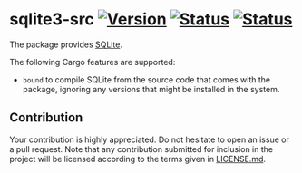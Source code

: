 # sqlite3-src [![Version][version-img]][version-url] [![Status][status1-img]][status1-url] [![Status][status2-img]][status2-url]

The package provides [SQLite][1].

The following Cargo features are supported:

* `bound` to compile SQLite from the source code that comes with the package,
  ignoring any versions that might be installed in the system.

## Contribution

Your contribution is highly appreciated. Do not hesitate to open an issue or a
pull request. Note that any contribution submitted for inclusion in the project
will be licensed according to the terms given in [LICENSE.md](LICENSE.md).

[1]: https://sqlite.org

[status1-img]: https://travis-ci.org/stainless-steel/sqlite3-src.svg?branch=master
[status1-url]: https://travis-ci.org/stainless-steel/sqlite3-src
[status2-img]: https://ci.appveyor.com/api/projects/status/3lm8i5w0cfd636ma?svg=true
[status2-url]: https://ci.appveyor.com/project/IvanUkhov/sqlite3-src
[version-img]: https://img.shields.io/crates/v/sqlite3-src.svg
[version-url]: https://crates.io/crates/sqlite3-src
